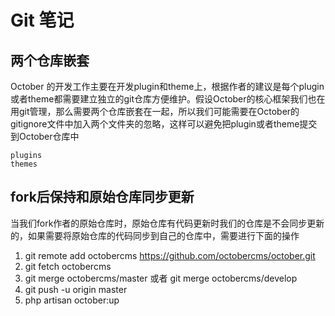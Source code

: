 # Git 笔记

## 两个仓库嵌套

October 的开发工作主要在开发plugin和theme上，根据作者的建议是每个plugin或者theme都需要建立独立的git仓库方便维护。假设October的核心框架我们也在用git管理，那么需要两个仓库嵌套在一起，所以我们可能需要在October的gitignore文件中加入两个文件夹的忽略，这样可以避免把plugin或者theme提交到October仓库中

    plugins
    themes

## fork后保持和原始仓库同步更新

当我们fork作者的原始仓库时，原始仓库有代码更新时我们的仓库是不会同步更新的，如果需要将原始仓库的代码同步到自己的仓库中，需要进行下面的操作

1. git remote add octobercms https://github.com/octobercms/october.git
2. git fetch octobercms
3. git merge octobercms/master 或者 git merge octobercms/develop
4. git push -u origin master 
5. php artisan october:up 
